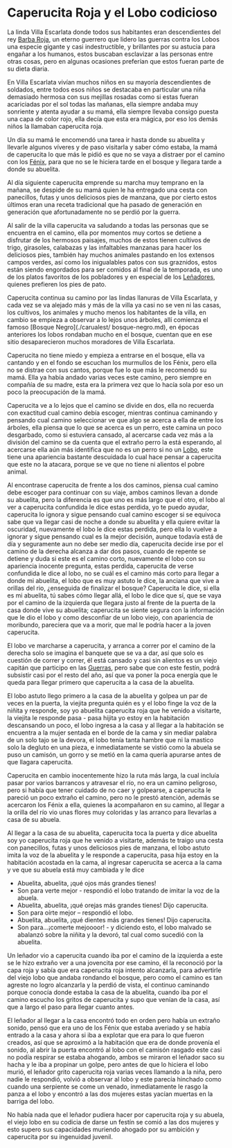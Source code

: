 # Caperucita Roja y el Lobo codicioso

La linda Villa Escarlata donde todos sus habitantes eran descendientes del rey [Barba Roja](./carualest/barba-roja.md), un eterno guerrero que lidero las guerras contra los Lobos una especie gigante y casi indestructible, y brillantes por su astucia para engañar a los humanos, estos buscaban esclavizar a las personas entre otras cosas, pero en algunas ocasiones preferían que estos fueran parte de su dieta diaria.

En Villa Escarlata vivían muchos niños en su mayoría descendientes de soldados, entre todos esos niños se destacaba en particular una niña demasiado hermosa con sus mejillas rosadas como si estas fueran acariciadas por el sol todas las mañanas, ella siempre andaba muy sonriente y atenta ayudar a su mamá, ella siempre llevaba consigo puesta una capa de color rojo, ella decía que esta era mágica, por eso los demás niños la llamaban caperucita roja.  

Un día su mamá le encomendó una tarea ir hasta donde su abuelita y llevarle algunos víveres y de paso visitarla y saber cómo estaba, la mamá de caperucita lo que más le pidió es que no se vaya a distraer por el camino con los [Fénix](./carualest/Fenix.md), para que no se le hiciera tarde en el bosque y llegara tarde a donde su abuelita.

Al día siguiente caperucita emprende su marcha muy temprano en la mañana, se despide de su mamá quien le ha entregado una cesta con panecillos, futas y unos deliciosos pies de manzana, que por cierto estos últimos eran una receta tradicional que ha pasado de generación en generación que afortunadamente no se perdió por la guerra.

Al salir de la villa caperucita va saludando a todas las personas que se encuentra en el camino, ella por momentos muy cortos se detiene a disfrutar de los hermosos paisajes, muchos de estos tienen cultivos de trigo, girasoles, calabazas y las infaltables manzanas para hacer los deliciosos pies, también hay muchos animales pastando en los extensos campos verdes, así como los inigualables patos con sus graznidos, estos están siendo engordados para ser comidos al final de la temporada, es uno de los platos favoritos  de los pobladores y en especial de los [Leñadores](./carualest/lenadores.md), quienes prefieren los pies de pato.

Caperucita continua su camino por las lindas llanuras de Villa Escarlata, y cada vez se va alejado más y más de la villa ya casi no se ven ni las casas, los cultivos, los animales y mucho menos los habitantes de la villa, en cambio se empieza a observar a lo lejos unos árboles, allí comienza el famoso [Bosque Negro](./carualest/ bosque-negro.md), en épocas anteriores los lobos rondaban mucho en el bosque, cuentan que en ese sitio desaparecieron muchos moradores de Villa Escarlata.

Caperucita no tiene miedo y empieza a entrarse en el bosque, ella va cantando y en el fondo se escuchan los murmullos de los Fénix, pero ella no se distrae con sus cantos, porque fue lo que más le recomendó su mamá. Ella ya había andado varias veces este camino, pero siempre en compañía de su madre, esta era la primera vez que lo hacía sola por eso un poco la preocupación de la mamá.

Caperucita ve a lo lejos que el camino se divide en dos, ella no recuerda con exactitud cual camino debía escoger, mientras continua caminando y pensando cual camino seleccionar ve que algo se acerca a ella de entre los árboles, ella piensa que lo que se acerca es un perro, este camina un poco desgarbado, como si estuviera cansado, al acercarse cada vez más a la división del camino se da cuenta que el extraño perro la está esperando, al acercarse ella aún más identifica que no es un perro si no un [Lobo](./carualest/lobo.md), este tiene una apariencia bastante descuidada lo cual hace pensar a caperucita que este no la atacara, porque se ve que no tiene ni alientos el pobre animal.

Al encontrase caperucita de frente a los dos caminos, piensa cual camino debe escoger para continuar con su viaje, ambos caminos llevan a donde su abuelita, pero la diferencia es que uno es más largo que el otro, el lobo al ver a caperucita confundida le dice estas perdida, yo te puedo ayudar, caperucita lo ignora y sigue pensando cual camino escoger si se equivoca sabe que va llegar casi de noche a donde su abuelita y ella quiere evitar la oscuridad, nuevamente el lobo le dice estas perdida, pero ella lo vuelve a ignorar y sigue pensando cual es la mejor decisión, aunque todavía está de día y seguramente aun no debe ser medio día, caperucita decide irse por el camino de la derecha alcanza a dar dos pasos, cuando de repente se detiene y duda si este es el camino corto, nuevamente el lobo con su apariencia inocente pregunta, estas perdida, caperucita de verse confundida le dice al lobo, no se cuál es el camino más corto para llegar a donde mi abuelita, el lobo que es muy astuto le dice, la anciana que vive a orillas del rio, ¿enseguida de finalizar el bosque? Caperucita le dice, si ella es mi abuelita, tú sabes cómo llegar allá, el lobo le dice que sí, que se vaya por el camino de la izquierda que llegara justo al frente de la puerta de la casa donde vive su abuelita; caperucita se siente segura con la información que le dio el lobo y como desconfiar de un lobo viejo, con apariencia de moribundo, pareciera que va a morir, que mal le podría hacer a la joven caperucita.

El lobo ve marcharse a caperucita, y arranca a correr por el camino de la derecha solo se imagina el banquete que se va a dar, así que solo es cuestión de correr y correr, él está cansado y casi sin alientos es un viejo capitán que participo en las [Guerras](./carualest/guerras.md), pero sabe que con este festín, podrá subsistir casi por el resto del año, así que va poner la poca energía que le queda para llegar primero que caperucita a la casa de la abuelita.

El lobo astuto llego primero a la casa de la abuelita y golpea un par de veces en la puerta, la viejita pregunta quién es y el lobo finge la voz de la niñita y responde, soy yo abuelita caperucita roja que he venido a visitarte, la viejita le responde pasa - pasa hijita yo estoy en la habitación descansando un poco, el lobo ingresa a la casa y al llegar a la habitación se encuentra a la mujer sentada en el borde de la cama y sin mediar palabra de un solo tajo se la devora, el lobo tenía tanta hambre que ni la mastico solo la degluto en una pieza, e inmediatamente se vistió como la abuela se puso un camisón, un gorro y se metió en la cama quería apurarse antes de que llagara caperucita.

Caperucita en cambio inocentemente hizo la ruta más larga, la cual incluía pasar por varios barrancos y atravesar el río, no era un camino peligroso, pero si había que tener cuidado de no caer y golpearse, a caperucita le pareció un poco extraño el camino, pero no le prestó atención, además se acercaron los Fénix a ella, quienes la acompañaron en su camino, al llegar a la orilla del río vio unas flores muy coloridas y las arranco para llevarlas a casa de su abuela.

Al llegar a la casa de su abuelita, caperucita toca la puerta y dice abuelita soy yo caperucita roja que he venido a visitarte, además te traigo una cesta con panecillos, futas y unos deliciosos pies de manzana, el lobo astuto imita la voz de la abuelita y le responde a caperucita, pasa hija estoy en la habitación acostada en la cama, al ingresar caperucita se acerca a la cama y ve que su abuela está muy cambiada y le dice
- Abuelita, abuelita, ¡qué ojos más grandes tienes!
- Son para verte mejor - respondió el lobo tratando de imitar la voz de la abuela.
- Abuelita, abuelita, ¡qué orejas más grandes tienes! Dijo caperucita.
- Son para oírte mejor – respondió el lobo.
- Abuelita, abuelita, ¡qué dientes más grandes tienes! Dijo caperucita.
- Son para...¡comerte mejoooor! - y diciendo esto, el lobo malvado se abalanzó sobre la niñita y la devoró, tal cual como sucedió con la abuelita.

Un leñador vio a caperucita cuando iba por el camino de la izquierda a este se le hizo extraño ver a una jovencita por ese camino, él la reconoció por la capa roja y sabía que era caperucita roja intento alcanzarla, para advertirle del viejo lobo que andaba rondando el bosque, pero como el camino es tan agreste no logro alcanzarla y la perdió de vista, el continuo caminando porque conocía donde estaba la casa de la abuelita, cuando iba por el camino escucho los gritos de caperucita y supo que venían de la casa, así que a largo el paso para llegar cuanto antes.

El leñador al llegar a la casa encontró todo en orden pero había un extraño sonido, pensó que era uno de los Fénix que estaba averiado y se había entrado a la casa y ahora si iba a explotar que era para lo que fueron creados, así que se aproximó a la habitación que era de donde provenía el sonido, al abrir la puerta encontró al lobo con el camisón rasgado este casi no podía respirar se estaba ahogando, ambos se miraron el leñador saco su hacha y le iba a propinar un golpe, pero antes de que lo hiciera el lobo murió, el leñador grito caperucita roja varias veces llamando a la niña, pero nadie le respondió, volvió a observar al lobo y este parecía hinchado como cuando una serpiente se come un venado, inmediatamente le rasgo la panza a el lobo y encontró a las dos mujeres estas yacían muertas en la barriga del lobo.

No había nada que el leñador pudiera hacer por caperucita roja y su abuela, el viejo lobo en su codicia de darse un festín se comió a las dos mujeres y esto supero sus capacidades muriendo ahogado por su ambición y caperucita por su ingenuidad juvenil.





